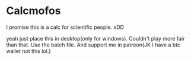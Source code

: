 # Calcmofos
I promise this is a calc for scientific people. xDD



yeah just place this in desktop(only for windows). Couldn't play more fair than that. Use the batch file. And support me in patreon(JK I have a btc wallet not this lol.)
